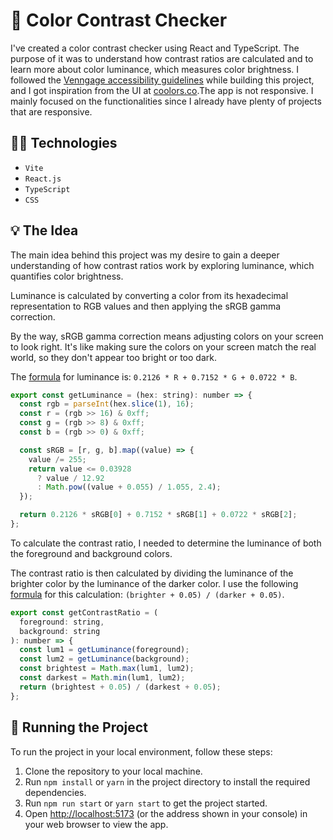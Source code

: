 # 🎨 Color Contrast Checker 

I've created a color contrast checker using React and TypeScript. The purpose of it was to understand how contrast ratios are calculated and to learn more about color luminance, which measures color brightness. I followed the [Venngage accessibility guidelines](https://venngage.com/blog/accessible) while building this project, and I got inspiration from the UI at [coolors.co](https://coolors.co/).The app is not responsive. I mainly focused on the functionalities since I already have plenty of projects that are responsive.

## 🧑‍💻 Technologies

- `Vite`
- `React.js`
- `TypeScript`
- `CSS`

## 💡 The Idea

The main idea behind this project was my desire to gain a deeper understanding of how contrast ratios work by exploring luminance, which quantifies color brightness.

Luminance is calculated by converting a color from its hexadecimal representation to RGB values and then applying the sRGB gamma correction.

By the way, sRGB gamma correction means adjusting colors on your screen to look right. It's like making sure the colors on your screen match the real world, so they don't appear too bright or too dark.

The [formula](https://stackoverflow-com.translate.goog/questions/596216/formula-to-determine-perceived-brightness-of-rgb-color?_x_tr_sl=en&_x_tr_tl=sv&_x_tr_hl=sv&_x_tr_pto=sc) for luminance is: `0.2126 * R + 0.7152 * G + 0.0722 * B`.

```javascript
export const getLuminance = (hex: string): number => {
  const rgb = parseInt(hex.slice(1), 16);
  const r = (rgb >> 16) & 0xff;
  const g = (rgb >> 8) & 0xff;
  const b = (rgb >> 0) & 0xff;

  const sRGB = [r, g, b].map((value) => {
    value /= 255;
    return value <= 0.03928
      ? value / 12.92
      : Math.pow((value + 0.055) / 1.055, 2.4);
  });

  return 0.2126 * sRGB[0] + 0.7152 * sRGB[1] + 0.0722 * sRGB[2];
};
```

To calculate the contrast ratio, I needed to determine the luminance of both the foreground and background colors.

The contrast ratio is then calculated by dividing the luminance of the brighter color by the luminance of the darker color. I use the following [formula](https://stackoverflow.com/questions/596216/formula-to-determine-perceived-brightness-of-rgb-color) for this calculation: `(brighter + 0.05) / (darker + 0.05)`.

```javascript
export const getContrastRatio = (
  foreground: string,
  background: string
): number => {
  const lum1 = getLuminance(foreground);
  const lum2 = getLuminance(background);
  const brightest = Math.max(lum1, lum2);
  const darkest = Math.min(lum1, lum2);
  return (brightest + 0.05) / (darkest + 0.05);
};
```

## 🚦 Running the Project

To run the project in your local environment, follow these steps:

1. Clone the repository to your local machine.
2. Run `npm install` or `yarn` in the project directory to install the required dependencies.
3. Run `npm run start` or `yarn start` to get the project started.
4. Open [http://localhost:5173](http://localhost:5173) (or the address shown in your console) in your web browser to view the app.



